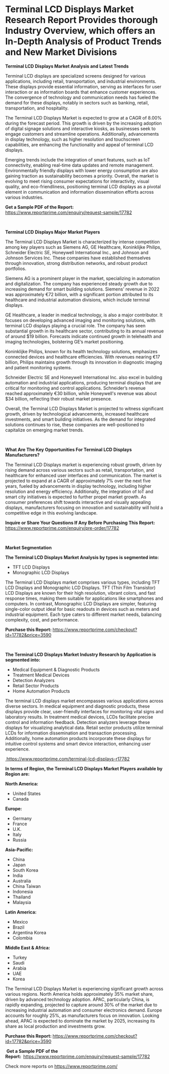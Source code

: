 <p><h1>Terminal LCD Displays Market Research Report Provides thorough Industry Overview, which offers an In-Depth Analysis of Product Trends and New Market Divisions</h1></p><p><strong>Terminal LCD Displays Market Analysis and Latest Trends</strong></p>
<p><p>Terminal LCD displays are specialized screens designed for various applications, including retail, transportation, and industrial environments. These displays provide essential information, serving as interfaces for user interaction or as information boards that enhance customer experiences. The convergence of technology and communication needs has fueled the demand for these displays, notably in sectors such as banking, retail, transportation, and hospitality.</p><p>The Terminal LCD Displays Market is expected to grow at a CAGR of 8.00% during the forecast period. This growth is driven by the increasing adoption of digital signage solutions and interactive kiosks, as businesses seek to engage customers and streamline operations. Additionally, advancements in display technology, such as higher resolution and touchscreen capabilities, are enhancing the functionality and appeal of terminal LCD displays.</p><p>Emerging trends include the integration of smart features, such as IoT connectivity, enabling real-time data updates and remote management. Environmentally friendly displays with lower energy consumption are also gaining traction as sustainability becomes a priority. Overall, the market is evolving to meet rising consumer expectations for interactivity, visual quality, and eco-friendliness, positioning terminal LCD displays as a pivotal element in communication and information dissemination efforts across various industries.</p></p>
<p><strong>Get a Sample PDF of the Report:&nbsp;</strong> <a href="https://www.reportprime.com/enquiry/request-sample/17782?utm_campaign=3542&utm_medium=2&utm_source=Github&utm_content=ia&utm_term=18032025&utm_id=terminal-lcd-displays">https://www.reportprime.com/enquiry/request-sample/17782</a></p>
<p>&nbsp;</p>
<p><strong>Terminal LCD Displays Major Market Players</strong></p>
<p><p>The Terminal LCD Displays Market is characterized by intense competition among key players such as Siemens AG, GE Healthcare, Koninklijke Philips, Schneider Electric SE, Honeywell International Inc., and Johnson and Johnson Services Inc. These companies have established themselves through innovation, strong distribution networks, and robust product portfolios.</p><p>Siemens AG is a prominent player in the market, specializing in automation and digitalization. The company has experienced steady growth due to increasing demand for smart building solutions. Siemens' revenue in 2022 was approximately €72 billion, with a significant portion attributed to its healthcare and industrial automation divisions, which include terminal displays.</p><p>GE Healthcare, a leader in medical technology, is also a major contributor. It focuses on developing advanced imaging and monitoring solutions, with terminal LCD displays playing a crucial role. The company has seen substantial growth in its healthcare sector, contributing to its annual revenue of around $19 billion. Forecasts indicate continued growth in telehealth and imaging technologies, bolstering GE’s market positioning.</p><p>Koninklijke Philips, known for its health technology solutions, emphasizes connected devices and healthcare efficiencies. With revenues nearing €17 billion, Philips maintains growth through its innovation in diagnostic imaging and patient monitoring systems.</p><p>Schneider Electric SE and Honeywell International Inc. also excel in building automation and industrial applications, producing terminal displays that are critical for monitoring and control applications. Schneider’s revenue reached approximately €30 billion, while Honeywell's revenue was about $34 billion, reflecting their robust market presence.</p><p>Overall, the Terminal LCD Displays Market is projected to witness significant growth, driven by technological advancements, increased healthcare investments, and smart building initiatives. As the demand for integrated solutions continues to rise, these companies are well-positioned to capitalize on emerging market trends.</p></p>
<p>&nbsp;</p>
<p><strong>What Are The Key Opportunities For Terminal LCD Displays Manufacturers?</strong></p>
<p><p>The Terminal LCD Displays market is experiencing robust growth, driven by rising demand across various sectors such as retail, transportation, and healthcare for enhanced user interfaces and communication. The market is projected to expand at a CAGR of approximately 7% over the next five years, fueled by advancements in display technology, including higher resolution and energy efficiency. Additionally, the integration of IoT and smart city initiatives is expected to further propel market growth. As consumer preferences shift towards interactive and visually appealing displays, manufacturers focusing on innovation and sustainability will hold a competitive edge in this evolving landscape.</p></p>
<p><strong>Inquire or Share Your Questions If Any Before Purchasing This Report:</strong> <a href="https://www.reportprime.com/enquiry/pre-order/17782?utm_campaign=3542&utm_medium=2&utm_source=Github&utm_content=ia&utm_term=18032025&utm_id=terminal-lcd-displays">https://www.reportprime.com/enquiry/pre-order/17782</a></p>
<p>&nbsp;</p>
<p><strong>Market Segmentation</strong></p>
<p><strong>The Terminal LCD Displays Market Analysis by types is segmented into:</strong></p>
<p><ul><li>TFT LCD Displays</li><li>Monographic LCD Displays</li></ul></p>
<p><p>The Terminal LCD Displays market comprises various types, including TFT LCD Displays and Monographic LCD Displays. TFT (Thin Film Transistor) LCD Displays are known for their high resolution, vibrant colors, and fast response times, making them suitable for applications like smartphones and computers. In contrast, Monographic LCD Displays are simpler, featuring single-color output ideal for basic readouts in devices such as meters and industrial equipment. Each type caters to different market needs, balancing complexity, cost, and performance.</p></p>
<p><strong>Purchase this Report:&nbsp;</strong><a href="https://www.reportprime.com/checkout?id=17782&price=3590&utm_campaign=3542&utm_medium=2&utm_source=Github&utm_content=ia&utm_term=18032025&utm_id=terminal-lcd-displays">https://www.reportprime.com/checkout?id=17782&price=3590</a></p>
<p>&nbsp;</p>
<p><strong>The Terminal LCD Displays Market Industry Research by Application is segmented into:</strong></p>
<p><ul><li>Medical Equipment & Diagnostic Products</li><li>Treatment Medical Devices</li><li>Detection Analyzers</li><li>Retail Sector Products</li><li>Home Automation Products</li></ul></p>
<p><p>The terminal LCD displays market encompasses various applications across diverse sectors. In medical equipment and diagnostic products, these displays provide clear, user-friendly interfaces for monitoring vital signs and laboratory results. In treatment medical devices, LCDs facilitate precise control and information feedback. Detection analyzers leverage these displays for visualizing analytical data. Retail sector products utilize terminal LCDs for information dissemination and transaction processing. Additionally, home automation products incorporate these displays for intuitive control systems and smart device interaction, enhancing user experience.</p></p>
<p><a href="https://www.reportprime.com/terminal-lcd-displays-r17782?utm_campaign=3542&utm_medium=2&utm_source=Github&utm_content=ia&utm_term=18032025&utm_id=terminal-lcd-displays">&nbsp;https://www.reportprime.com/terminal-lcd-displays-r17782</a></p>
<p><strong>In terms of Region, the Terminal LCD Displays Market Players available by Region are:</strong></p>
<p>
    <p> <strong> North America: </strong>
        <ul>
            <li>United States</li>
            <li>Canada</li>
        </ul>
        </p> 
    <p> <strong> Europe: </strong>
        <ul>
            <li>Germany</li>
            <li>France</li>
            <li>U.K.</li>
            <li>Italy</li>
            <li>Russia</li>
        </ul>
        </p> 
    <p> <strong> Asia-Pacific: </strong>
        <ul>
            <li>China</li>
            <li>Japan</li>
            <li>South Korea</li>
            <li>India</li>
            <li>Australia</li>
            <li>China Taiwan</li>
            <li>Indonesia</li>
            <li>Thailand</li>
            <li>Malaysia</li>
        </ul>
        </p> 
    <p> <strong> Latin America: </strong>
        <ul>
            <li>Mexico</li>
            <li>Brazil</li>
            <li>Argentina Korea</li>
            <li>Colombia</li>
        </ul>
        </p> 
    <p> <strong> Middle East & Africa: </strong>
        <ul>
            <li>Turkey</li>
            <li>Saudi</li>
            <li>Arabia</li>
            <li>UAE</li>
            <li>Korea</li>
        </ul>
    </p>
    </p>
<p><p>The Terminal LCD Displays Market is experiencing significant growth across various regions. North America holds approximately 35% market share, driven by advanced technology adoption. APAC, particularly China, is rapidly expanding, projected to capture around 30% of the market due to increasing industrial automation and consumer electronics demand. Europe accounts for roughly 25%, as manufacturers focus on innovation. Looking ahead, APAC is expected to dominate the market by 2025, increasing its share as local production and investments grow.</p></p>
<p><strong>Purchase this Report: </strong><a href="https://www.reportprime.com/checkout?id=17782&price=3590&utm_campaign=3542&utm_medium=2&utm_source=Github&utm_content=ia&utm_term=18032025&utm_id=terminal-lcd-displays">https://www.reportprime.com/checkout?id=17782&price=3590</a></p>
<p>&nbsp;<strong>Get a Sample PDF of the Report:&nbsp;&nbsp;</strong><a href="https://www.reportprime.com/enquiry/request-sample/17782?utm_campaign=3542&utm_medium=2&utm_source=Github&utm_content=ia&utm_term=18032025&utm_id=terminal-lcd-displays">https://www.reportprime.com/enquiry/request-sample/17782</a></p>
<p><strong></strong></p>
<p>Check more reports on <a href="https://www.reportprime.com/?utm_campaign=3542&utm_medium=2&utm_source=Github&utm_content=ia&utm_term=18032025&utm_id=terminal-lcd-displays">https://www.reportprime.com/</a></p>